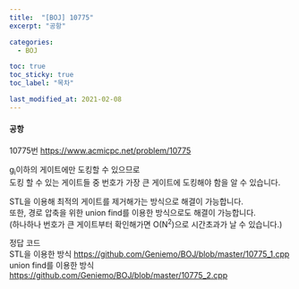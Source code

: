```yaml
---
title:  "[BOJ] 10775"
excerpt: "공항"

categories:
  - BOJ

toc: true
toc_sticky: true
toc_label: "목차"

last_modified_at: 2021-02-08
---
```


#### 공항

10775번 <https://www.acmicpc.net/problem/10775>

g<sub>i</sub>이하의 게이트에만 도킹할 수 있으므로<br>
도킹 할 수 있는 게이트들 중 번호가 가장 큰 게이트에 도킹해야 함을 알 수 있습니다.

STL을 이용해 최적의 게이트를 제거해가는 방식으로 해결이 가능합니다.<br>
또한, 경로 압축을 위한 union find를 이용한 방식으로도 해결이 가능합니다.<br>
(하나하나 번호가 큰 게이트부터 확인해가면 O(N<sup>2</sup>)으로 시간초과가 날 수 있습니다.)

정답 코드<br>
STL을 이용한 방식 <https://github.com/Geniemo/BOJ/blob/master/10775_1.cpp><br>
union find를 이용한 방식<https://github.com/Geniemo/BOJ/blob/master/10775_2.cpp>